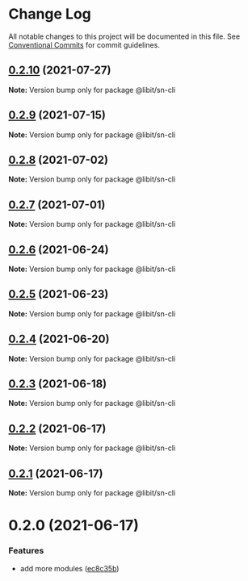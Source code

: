 # Change Log

All notable changes to this project will be documented in this file.
See [Conventional Commits](https://conventionalcommits.org) for commit guidelines.

## [0.2.10](https://gitr.net/mindary/libit/compare/@libit/sn-cli@0.2.9...@libit/sn-cli@0.2.10) (2021-07-27)

**Note:** Version bump only for package @libit/sn-cli





## [0.2.9](https://gitr.net/mindary/libit/compare/@libit/sn-cli@0.2.8...@libit/sn-cli@0.2.9) (2021-07-15)

**Note:** Version bump only for package @libit/sn-cli





## [0.2.8](https://gitr.net/mindary/libit/compare/@libit/sn-cli@0.2.7...@libit/sn-cli@0.2.8) (2021-07-02)

**Note:** Version bump only for package @libit/sn-cli





## [0.2.7](https://gitr.net/mindary/libit/compare/@libit/sn-cli@0.2.6...@libit/sn-cli@0.2.7) (2021-07-01)

**Note:** Version bump only for package @libit/sn-cli





## [0.2.6](https://gitr.net/mindary/libit/compare/@libit/sn-cli@0.2.5...@libit/sn-cli@0.2.6) (2021-06-24)

**Note:** Version bump only for package @libit/sn-cli





## [0.2.5](https://gitr.net/mindary/libit/compare/@libit/sn-cli@0.2.4...@libit/sn-cli@0.2.5) (2021-06-23)

**Note:** Version bump only for package @libit/sn-cli





## [0.2.4](https://gitr.net/mindary/libit/compare/@libit/sn-cli@0.2.3...@libit/sn-cli@0.2.4) (2021-06-20)

**Note:** Version bump only for package @libit/sn-cli





## [0.2.3](https://gitr.net/mindary/libit/compare/@libit/sn-cli@0.2.2...@libit/sn-cli@0.2.3) (2021-06-18)

**Note:** Version bump only for package @libit/sn-cli





## [0.2.2](https://gitr.net/mindary/libit/compare/@libit/sn-cli@0.2.1...@libit/sn-cli@0.2.2) (2021-06-17)

**Note:** Version bump only for package @libit/sn-cli





## [0.2.1](https://gitr.net/mindary/libit/compare/@libit/sn-cli@0.2.0...@libit/sn-cli@0.2.1) (2021-06-17)

**Note:** Version bump only for package @libit/sn-cli





# 0.2.0 (2021-06-17)


### Features

* add more modules ([ec8c35b](https://gitr.net/mindary/libit/commits/ec8c35b18b46fd894731b63383e766973070cc52))
